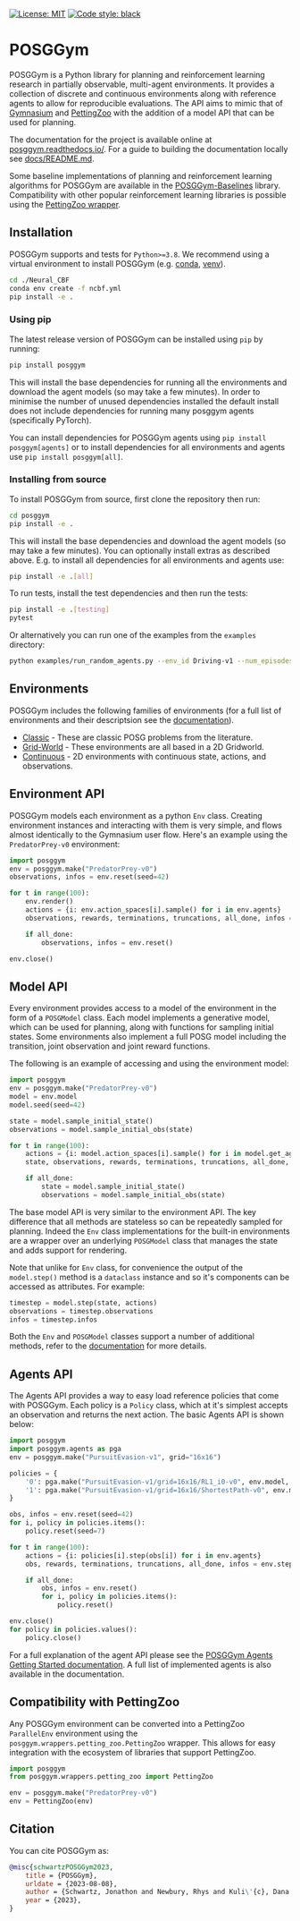 [![License: MIT](https://img.shields.io/badge/License-MIT-yellow.svg)](https://opensource.org/licenses/MIT)
[![Code style: black](https://img.shields.io/badge/code%20style-black-000000.svg)](https://github.com/psf/black)


# POSGGym

POSGGym is a Python library for planning and reinforcement learning research in partially observable, multi-agent environments. It provides a collection of discrete and continuous environments along with reference agents to allow for reproducible evaluations. The API aims to mimic that of [Gymnasium](https://gymnasium.farama.org/) and [PettingZoo](https://pettingzoo.farama.org/) with the addition of a model API that can be used for planning.

The documentation for the project is available online at [posggym.readthedocs.io/](https://posggym.readthedocs.io/). For a guide to building the documentation locally see [docs/README.md](docs/README.md).

Some baseline implementations of planning and reinforcement learning algorithms for POSGGym are available in the [POSGGym-Baselines](https://github.com/RDLLab/posggym-baselines) library. Compatibility with other popular reinforcement learning libraries is possible using the [PettingZoo wrapper](#compatibility-with-pettingzoo).

## Installation

POSGGym supports and tests for `Python>=3.8`. We recommend using a virtual environment to install POSGGym (e.g. [conda](https://docs.conda.io/projects/conda/en/latest/index.html), [venv](https://docs.python.org/3/library/venv.html)).

```bash
cd ./Neural_CBF
conda env create -f ncbf.yml
pip install -e .
```

### Using pip

The latest release version of POSGGym can be installed using `pip` by running:

```bash
pip install posggym
```

This will install the base dependencies for running all the environments and download the agent models (so may take a few minutes). In order to minimise the number of unused dependencies installed the default install does not include dependencies for running many posggym agents (specifically PyTorch).

You can install dependencies for POSGGym agents using `pip install posggym[agents]` or to install dependencies for all environments and agents use `pip install posggym[all]`.

### Installing from source

To install POSGGym from source, first clone the repository then run:

```bash
cd posggym
pip install -e .
```

This will install the base dependencies and download the agent models (so may take a few minutes). You can optionally install extras as described above. E.g. to install all dependencies for all environments and agents use:

```bash
pip install -e .[all]
```

To run tests, install the test dependencies and then run the tests:

```bash
pip install -e .[testing]
pytest
```

Or alternatively you can run one of the examples from the `examples` directory:

```bash
python examples/run_random_agents.py --env_id Driving-v1 --num_episodes 10 --render_mode human
```

## Environments

POSGGym includes the following families of environments (for a full list of environments and their descriptsion see the [documentation](https://posggym.readthedocs.io/)).

- [Classic](https://posggym.readthedocs.io/en/latest/environments/classic.html) - These are classic POSG problems from the literature.
- [Grid-World](https://posggym.readthedocs.io/en/latest/environments/grid_world.html) - These environments are all based in a 2D Gridworld.
- [Continuous](https://posggym.readthedocs.io/en/latest/environments/continuous.html) - 2D environments with continuous state, actions, and observations.


## Environment API

POSGGym models each environment as a python `Env` class. Creating environment instances and interacting with them is very simple, and flows almost identically to the Gymnasium user flow. Here's an example using the `PredatorPrey-v0` environment:

```python
import posggym
env = posggym.make("PredatorPrey-v0")
observations, infos = env.reset(seed=42)

for t in range(100):
    env.render()
    actions = {i: env.action_spaces[i].sample() for i in env.agents}
    observations, rewards, terminations, truncations, all_done, infos = env.step(actions)

    if all_done:
        observations, infos = env.reset()

env.close()
```

## Model API

Every environment provides access to a model of the environment in the form of a `POSGModel` class. Each model implements a generative model, which can be used for planning, along with functions for sampling initial states. Some environments also implement a full POSG model including the transition, joint observation and joint reward functions.

The following is an example of accessing and using the environment model:

```python
import posggym
env = posggym.make("PredatorPrey-v0")
model = env.model
model.seed(seed=42)

state = model.sample_initial_state()
observations = model.sample_initial_obs(state)

for t in range(100):
    actions = {i: model.action_spaces[i].sample() for i in model.get_agents(state)}
    state, observations, rewards, terminations, truncations, all_done, infos = model.step(state, actions)

    if all_done:
        state = model.sample_initial_state()
        observations = model.sample_initial_obs(state)
```

The base model API is very similar to the environment API. The key difference that all methods are stateless so can be repeatedly sampled for planning. Indeed the `Env` class implementations for the built-in environments are a wrapper over an underlying `POSGModel` class that manages the state and adds support for rendering.

Note that unlike for `Env` class, for convenience the output of the `model.step()` method is a `dataclass` instance and so it's components can be accessed as attributes. For example:

```python
timestep = model.step(state, actions)
observations = timestep.observations
infos = timestep.infos
```

Both the `Env` and `POSGModel` classes support a number of additional methods, refer to the [documentation](https://posggym.readthedocs.io/) for more details.

## Agents API

The Agents API provides a way to easy load reference policies that come with POSGGym. Each policy is a `Policy` class, which at it's simplest accepts an observation and returns the next action. The basic Agents API is shown below:


```python
import posggym
import posggym.agents as pga
env = posggym.make("PursuitEvasion-v1", grid="16x16")

policies = {
    '0': pga.make("PursuitEvasion-v1/grid=16x16/RL1_i0-v0", env.model, '0'),
    '1': pga.make("PursuitEvasion-v1/grid=16x16/ShortestPath-v0", env.model, '1')
}

obs, infos = env.reset(seed=42)
for i, policy in policies.items():
    policy.reset(seed=7)

for t in range(100):
    actions = {i: policies[i].step(obs[i]) for i in env.agents}
    obs, rewards, terminations, truncations, all_done, infos = env.step(actions)

    if all_done:
        obs, infos = env.reset()
        for i, policy in policies.items():
            policy.reset()

env.close()
for policy in policies.values():
    policy.close()
```

For a full explanation of the agent API please see the [POSGGym Agents Getting Started documentation](https://posggym.readthedocs.io/en/latest/agents/getting_started.html). A full list of implemented agents is also available in the documentation.

## Compatibility with PettingZoo

Any POSGGym environment can be converted into a PettingZoo `ParallelEnv` environment using the `posggym.wrappers.petting_zoo.PettingZoo` wrapper. This allows for easy integration with the ecosystem of libraries that support PettingZoo.

```python
import posggym
from posggym.wrappers.petting_zoo import PettingZoo

env = posggym.make("PredatorPrey-v0")
env = PettingZoo(env)
```

## Citation

You can cite POSGGym as:

```bibtex
@misc{schwartzPOSGGym2023,
    title = {POSGGym},
    urldate = {2023-08-08},
    author = {Schwartz, Jonathon and Newbury, Rhys and Kuli\'{c}, Dana and Kurniawati, Hanna},
    year = {2023},
}
```
